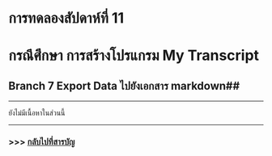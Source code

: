 # การทดลองสัปดาห์ที่ 11 #

# กรณึศึกษา การสร้างโปรแกรม My Transcript #

## Branch 7 Export Data ไปยังเอกสาร markdown##

---

ยังไม่มีเนื้อหาในส่วนนี้


---
### >>> [กลับไปที่สารบัญ](./Week_11_CaseStudy_MyTranscript_Inrto.md) ###





